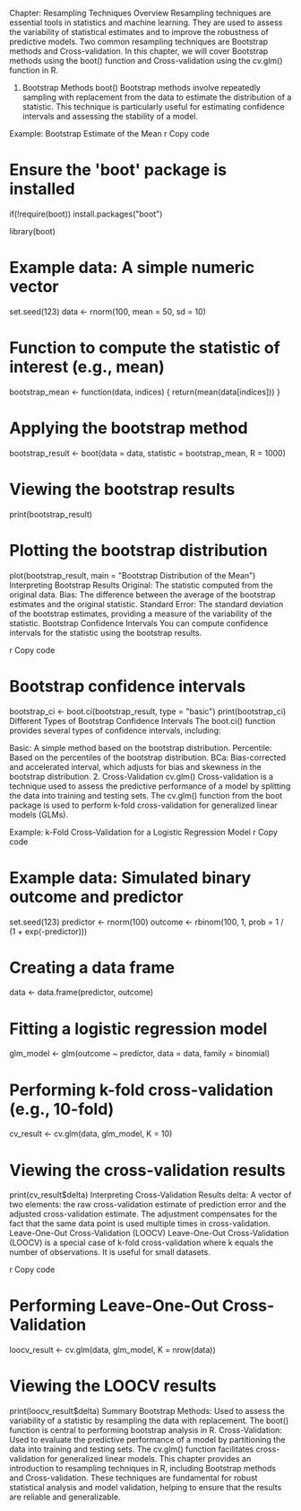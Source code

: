 Chapter: Resampling Techniques
Overview
Resampling techniques are essential tools in statistics and machine learning. They are used to assess the variability of statistical estimates and to improve the robustness of predictive models. Two common resampling techniques are Bootstrap methods and Cross-validation. In this chapter, we will cover Bootstrap methods using the boot() function and Cross-validation using the cv.glm() function in R.

1. Bootstrap Methods
boot()
Bootstrap methods involve repeatedly sampling with replacement from the data to estimate the distribution of a statistic. This technique is particularly useful for estimating confidence intervals and assessing the stability of a model.

Example: Bootstrap Estimate of the Mean
r
Copy code
# Ensure the 'boot' package is installed
if(!require(boot)) install.packages("boot")

library(boot)

# Example data: A simple numeric vector
set.seed(123)
data <- rnorm(100, mean = 50, sd = 10)

# Function to compute the statistic of interest (e.g., mean)
bootstrap_mean <- function(data, indices) {
  return(mean(data[indices]))
}

# Applying the bootstrap method
bootstrap_result <- boot(data = data, statistic = bootstrap_mean, R = 1000)

# Viewing the bootstrap results
print(bootstrap_result)

# Plotting the bootstrap distribution
plot(bootstrap_result, main = "Bootstrap Distribution of the Mean")
Interpreting Bootstrap Results
Original: The statistic computed from the original data.
Bias: The difference between the average of the bootstrap estimates and the original statistic.
Standard Error: The standard deviation of the bootstrap estimates, providing a measure of the variability of the statistic.
Bootstrap Confidence Intervals
You can compute confidence intervals for the statistic using the bootstrap results.

r
Copy code
# Bootstrap confidence intervals
bootstrap_ci <- boot.ci(bootstrap_result, type = "basic")
print(bootstrap_ci)
Different Types of Bootstrap Confidence Intervals
The boot.ci() function provides several types of confidence intervals, including:

Basic: A simple method based on the bootstrap distribution.
Percentile: Based on the percentiles of the bootstrap distribution.
BCa: Bias-corrected and accelerated interval, which adjusts for bias and skewness in the bootstrap distribution.
2. Cross-Validation
cv.glm()
Cross-validation is a technique used to assess the predictive performance of a model by splitting the data into training and testing sets. The cv.glm() function from the boot package is used to perform k-fold cross-validation for generalized linear models (GLMs).

Example: k-Fold Cross-Validation for a Logistic Regression Model
r
Copy code
# Example data: Simulated binary outcome and predictor
set.seed(123)
predictor <- rnorm(100)
outcome <- rbinom(100, 1, prob = 1 / (1 + exp(-predictor)))

# Creating a data frame
data <- data.frame(predictor, outcome)

# Fitting a logistic regression model
glm_model <- glm(outcome ~ predictor, data = data, family = binomial)

# Performing k-fold cross-validation (e.g., 10-fold)
cv_result <- cv.glm(data, glm_model, K = 10)

# Viewing the cross-validation results
print(cv_result$delta)
Interpreting Cross-Validation Results
delta: A vector of two elements: the raw cross-validation estimate of prediction error and the adjusted cross-validation estimate. The adjustment compensates for the fact that the same data point is used multiple times in cross-validation.
Leave-One-Out Cross-Validation (LOOCV)
Leave-One-Out Cross-Validation (LOOCV) is a special case of k-fold cross-validation where k equals the number of observations. It is useful for small datasets.

r
Copy code
# Performing Leave-One-Out Cross-Validation
loocv_result <- cv.glm(data, glm_model, K = nrow(data))

# Viewing the LOOCV results
print(loocv_result$delta)
Summary
Bootstrap Methods: Used to assess the variability of a statistic by resampling the data with replacement. The boot() function is central to performing bootstrap analysis in R.
Cross-Validation: Used to evaluate the predictive performance of a model by partitioning the data into training and testing sets. The cv.glm() function facilitates cross-validation for generalized linear models.
This chapter provides an introduction to resampling techniques in R, including Bootstrap methods and Cross-validation. These techniques are fundamental for robust statistical analysis and model validation, helping to ensure that the results are reliable and generalizable.


